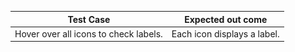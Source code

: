 | **Test Case** | **Expected out come** |
|---------------|-----------------------|
| Hover over all icons to check labels. | Each icon displays a label. | Each icon has labels and the “Help” icon does explain their functions except for “Reset Rotation,” “Zoom In,” and “Zoom Out.” | No Issues or errors. | The labels for icons on the right of interface are:<br>* System Check All Bots<br>![System Check](https://raw.githubusercontent.com/Kait211/Practice/main/System_Check_All_Bots.png) |
